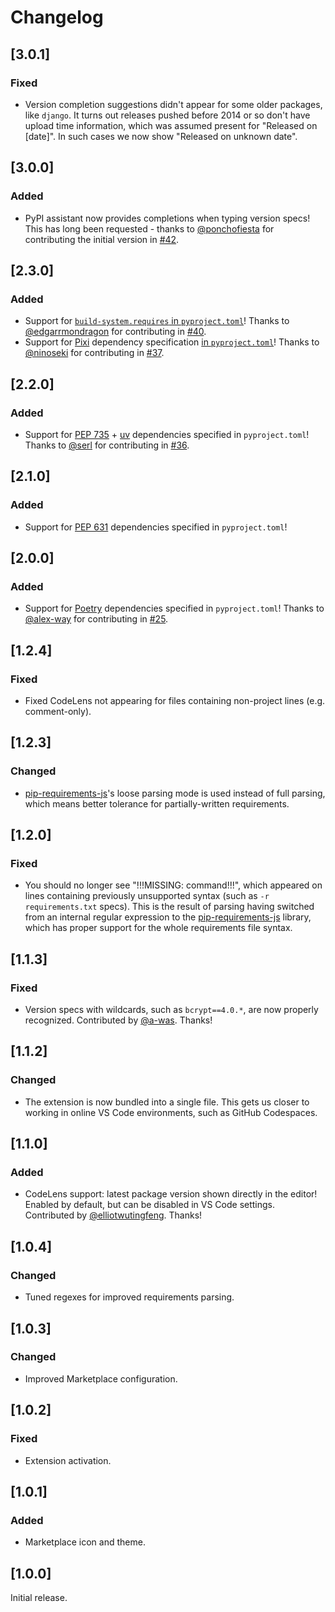# Changelog

## [3.0.1]

### Fixed

-   Version completion suggestions didn't appear for some older packages, like `django`. It turns out releases pushed before 2014 or so don't have upload time information, which was assumed present for "Released on [date]". In such cases we now show "Released on unknown date".

## [3.0.0]

### Added

-   PyPI assistant now provides completions when typing version specs! This has long been requested - thanks to [@ponchofiesta](https://github.com/ponchofiesta) for contributing the initial version in [#42](https://github.com/Twixes/pypi-assistant/pull/42).

## [2.3.0]

### Added

-   Support for [`build-system.requires` in `pyproject.toml`](https://setuptools.pypa.io/en/latest/build_meta.html)! Thanks to [@edgarrmondragon](https://github.com/edgarrmondragon) for contributing in [#40](https://github.com/Twixes/pypi-assistant/pull/40).
-   Support for [Pixi](https://pixi.sh/) dependency specification [in `pyproject.toml`](https://pixi.sh/latest/python/pyproject_toml/)! Thanks to [@ninoseki](https://github.com/ninoseki) for contributing in [#37](https://github.com/Twixes/pypi-assistant/pull/37).

## [2.2.0]

### Added

-   Support for [PEP 735](https://peps.python.org/pep-0735/) + [uv](https://docs.astral.sh/uv/reference/settings/) dependencies specified in `pyproject.toml`! Thanks to [@serl](https://github.com/serl) for contributing in [#36](https://github.com/Twixes/pypi-assistant/pull/36).

## [2.1.0]

### Added

-   Support for [PEP 631](https://peps.python.org/pep-0631/) dependencies specified in `pyproject.toml`!

## [2.0.0]

### Added

-   Support for [Poetry](https://python-poetry.org/docs/pyproject/#dependencies-and-dependency-groups) dependencies specified in `pyproject.toml`! Thanks to [@alex-way](https://github.com/alex-way) for contributing in [#25](https://github.com/Twixes/pypi-assistant/pull/25).

## [1.2.4]

### Fixed

-   Fixed CodeLens not appearing for files containing non-project lines (e.g. comment-only).

## [1.2.3]

### Changed

-   [pip-requirements-js](https://github.com/Twixes/pip-requirements-js)'s loose parsing mode is used instead of full parsing, which means better tolerance for partially-written requirements.

## [1.2.0]

### Fixed

-   You should no longer see "!!!MISSING: command!!!", which appeared on lines containing previously unsupported syntax (such as `-r requirements.txt` specs). This is the result of parsing having switched from an internal regular expression to the [pip-requirements-js](https://github.com/Twixes/pip-requirements-js) library, which has proper support for the whole requirements file syntax.

## [1.1.3]

### Fixed

-   Version specs with wildcards, such as `bcrypt==4.0.*`, are now properly recognized. Contributed by [@a-was](https://github.com/a-was). Thanks!

## [1.1.2]

### Changed

-   The extension is now bundled into a single file. This gets us closer to working in online VS Code environments, such as GitHub Codespaces.

## [1.1.0]

### Added

-   CodeLens support: latest package version shown directly in the editor! Enabled by default, but can be disabled in VS Code settings. Contributed by [@elliotwutingfeng](https://github.com/elliotwutingfeng). Thanks!

## [1.0.4]

### Changed

-   Tuned regexes for improved requirements parsing.

## [1.0.3]

### Changed

-   Improved Marketplace configuration.

## [1.0.2]

### Fixed

-   Extension activation.

## [1.0.1]

### Added

-   Marketplace icon and theme.

## [1.0.0]

Initial release.
